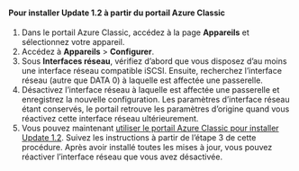 <!--author=SharS last changed: 03/17/2016-->

#### <a name="to-install-update-12-from-the-azure-classic-portal"></a>Pour installer Update 1.2 à partir du portail Azure Classic
1. Dans le portail Azure Classic, accédez à la page **Appareils** et sélectionnez votre appareil.
2. Accédez à **Appareils** > **Configurer**.
3. Sous **Interfaces réseau**, vérifiez d’abord que vous disposez d’au moins une interface réseau compatible iSCSI. Ensuite, recherchez l’interface réseau (autre que DATA 0) à laquelle est affectée une passerelle.
4. Désactivez l’interface réseau à laquelle est affectée une passerelle et enregistrez la nouvelle configuration. Les paramètres d’interface réseau étant conservés, le portail retrouve les paramètres d’origine quand vous réactivez cette interface réseau ultérieurement.
5. Vous pouvez maintenant [utiliser le portail Azure Classic pour installer Update 1.2](#install-update-12-via-the-azure-classic-portal). Suivez les instructions à partir de l’étape 3 de cette procédure. Après avoir installé toutes les mises à jour, vous pouvez réactiver l’interface réseau que vous avez désactivée.

